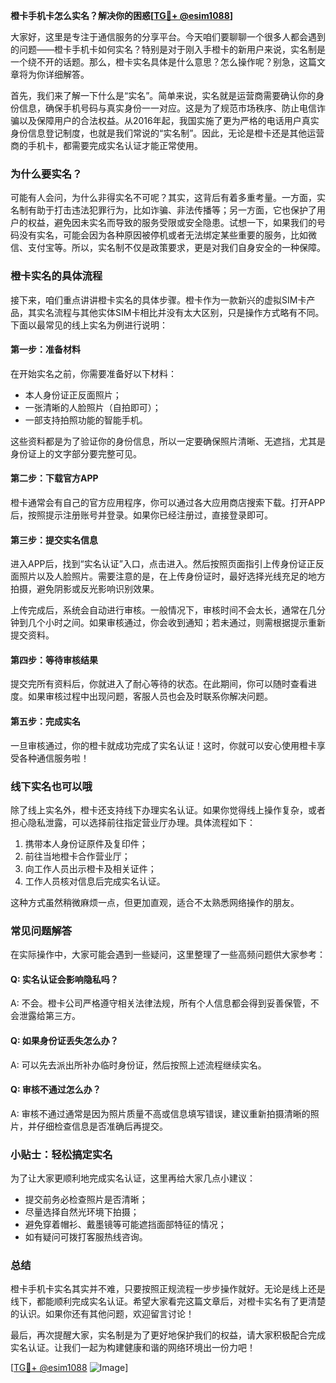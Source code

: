 **橙卡手机卡怎么实名？解决你的困惑[[TG💪+ @esim1088](https://t.me/s/esim1088)]**

大家好，这里是专注于通信服务的分享平台。今天咱们要聊聊一个很多人都会遇到的问题——橙卡手机卡如何实名？特别是对于刚入手橙卡的新用户来说，实名制是一个绕不开的话题。那么，橙卡实名具体是什么意思？怎么操作呢？别急，这篇文章将为你详细解答。

首先，我们来了解一下什么是“实名”。简单来说，实名就是运营商需要确认你的身份信息，确保手机号码与真实身份一一对应。这是为了规范市场秩序、防止电信诈骗以及保障用户的合法权益。从2016年起，我国实施了更为严格的电话用户真实身份信息登记制度，也就是我们常说的“实名制”。因此，无论是橙卡还是其他运营商的手机卡，都需要完成实名认证才能正常使用。

### **为什么要实名？**
可能有人会问，为什么非得实名不可呢？其实，这背后有着多重考量。一方面，实名制有助于打击违法犯罪行为，比如诈骗、非法传播等；另一方面，它也保护了用户的权益，避免因未实名而导致的服务受限或安全隐患。试想一下，如果我们的号码没有实名，可能会因为各种原因被停机或者无法绑定某些重要的服务，比如微信、支付宝等。所以，实名制不仅是政策要求，更是对我们自身安全的一种保障。

### **橙卡实名的具体流程**
接下来，咱们重点讲讲橙卡实名的具体步骤。橙卡作为一款新兴的虚拟SIM卡产品，其实名流程与其他实体SIM卡相比并没有太大区别，只是操作方式略有不同。下面以最常见的线上实名为例进行说明：

#### **第一步：准备材料**
在开始实名之前，你需要准备好以下材料：
- 本人身份证正反面照片；
- 一张清晰的人脸照片（自拍即可）；
- 一部支持拍照功能的智能手机。

这些资料都是为了验证你的身份信息，所以一定要确保照片清晰、无遮挡，尤其是身份证上的文字部分要完整可见。

#### **第二步：下载官方APP**
橙卡通常会有自己的官方应用程序，你可以通过各大应用商店搜索下载。打开APP后，按照提示注册账号并登录。如果你已经注册过，直接登录即可。

#### **第三步：提交实名信息**
进入APP后，找到“实名认证”入口，点击进入。然后按照页面指引上传身份证正反面照片以及人脸照片。需要注意的是，在上传身份证时，最好选择光线充足的地方拍摄，避免阴影或反光影响识别效果。

上传完成后，系统会自动进行审核。一般情况下，审核时间不会太长，通常在几分钟到几个小时之间。如果审核通过，你会收到通知；若未通过，则需根据提示重新提交资料。

#### **第四步：等待审核结果**
提交完所有资料后，你就进入了耐心等待的状态。在此期间，你可以随时查看进度。如果审核过程中出现问题，客服人员也会及时联系你解决问题。

#### **第五步：完成实名**
一旦审核通过，你的橙卡就成功完成了实名认证！这时，你就可以安心使用橙卡享受各种通信服务啦！

### **线下实名也可以哦**
除了线上实名外，橙卡还支持线下办理实名认证。如果你觉得线上操作复杂，或者担心隐私泄露，可以选择前往指定营业厅办理。具体流程如下：
1. 携带本人身份证原件及复印件；
2. 前往当地橙卡合作营业厅；
3. 向工作人员出示橙卡及相关证件；
4. 工作人员核对信息后完成实名认证。

这种方式虽然稍微麻烦一点，但更加直观，适合不太熟悉网络操作的朋友。

### **常见问题解答**
在实际操作中，大家可能会遇到一些疑问，这里整理了一些高频问题供大家参考：

#### **Q: 实名认证会影响隐私吗？**
A: 不会。橙卡公司严格遵守相关法律法规，所有个人信息都会得到妥善保管，不会泄露给第三方。

#### **Q: 如果身份证丢失怎么办？**
A: 可以先去派出所补办临时身份证，然后按照上述流程继续实名。

#### **Q: 审核不通过怎么办？**
A: 审核不通过通常是因为照片质量不高或信息填写错误，建议重新拍摄清晰的照片，并仔细检查信息是否准确后再提交。

### **小贴士：轻松搞定实名**
为了让大家更顺利地完成实名认证，这里再给大家几点小建议：
- 提交前务必检查照片是否清晰；
- 尽量选择自然光环境下拍摄；
- 避免穿着帽衫、戴墨镜等可能遮挡面部特征的情况；
- 如有疑问可拨打客服热线咨询。

### **总结**
橙卡手机卡实名其实并不难，只要按照正规流程一步步操作就好。无论是线上还是线下，都能顺利完成实名认证。希望大家看完这篇文章后，对橙卡实名有了更清楚的认识。如果你还有其他问题，欢迎留言讨论！

最后，再次提醒大家，实名制是为了更好地保护我们的权益，请大家积极配合完成实名认证。让我们一起为构建健康和谐的网络环境出一份力吧！

[[TG💪+ @esim1088](https://t.me/s/esim1088) ![Image](https://i.postimg.cc/4NQfJmqS/Snipaste-2025-05-13-00-14-12.png)]